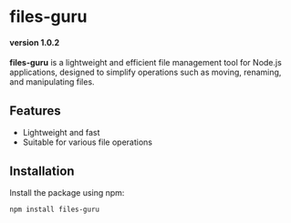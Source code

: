 # files-guru

#### version 1.0.2

**files-guru** is a lightweight and efficient file management tool for Node.js applications, designed to simplify operations such as moving, renaming, and manipulating files.

## Features

- Lightweight and fast
- Suitable for various file operations

## Installation

Install the package using npm:

```bash
npm install files-guru
```
